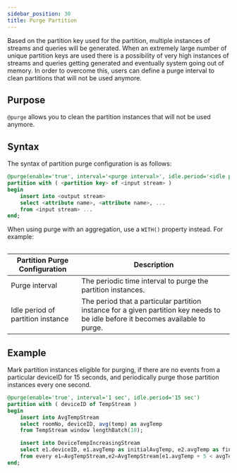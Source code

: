 ```yaml
---
sidebar_position: 30
title: Purge Partition
---
```


Based on the partition key used for the partition, multiple instances of streams and queries will be generated. When an extremely large number of unique partition keys are used there is a possibility of very high instances of streams and queries getting generated and eventually system going out of memory. In order to overcome this, users can define a purge interval to clean partitions that will not be used anymore.

## Purpose

`@purge` allows you to clean the partition instances that will not be used anymore.

## Syntax

The syntax of partition purge configuration is as follows:

```sql
@purge(enable='true', interval='<purge interval>', idle.period='<idle period of partition instance>')
partition with ( <partition key> of <input stream> )
begin
    insert into <output stream>
    select <attribute name>, <attribute name>, ...
    from <input stream> ...
end;
```

When using purge with an aggregation, use a `WITH()` property instead. For example:

```

```

Partition Purge Configuration| Description
---------|--------
Purge interval | The periodic time interval to purge the partition instances.
Idle period of partition instance| The period that a particular partition instance for a given partition key needs to be idle before it becomes available to purge.

## Example

Mark partition instances eligible for purging, if there are no events from a particular deviceID for 15 seconds, and periodically purge those partition instances every one second.

```sql
@purge(enable='true', interval='1 sec', idle.period='15 sec')
partition with ( deviceID of TempStream )
begin
    insert into AvgTempStream
    select roomNo, deviceID, avg(temp) as avgTemp
    from TempStream window lengthBatch(10);

    insert into DeviceTempIncreasingStream
    select e1.deviceID, e1.avgTemp as initialAvgTemp, e2.avgTemp as finalAvgTemp
    from every e1=AvgTempStream,e2=AvgTempStream[e1.avgTemp + 5 < avgTemp];
end;
```
